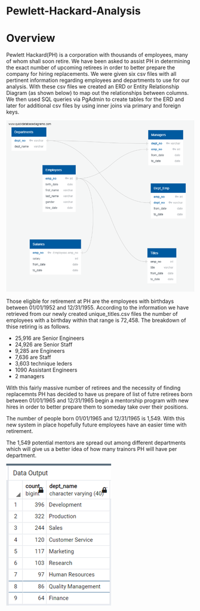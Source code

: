 # Pewlett-Hackard-Analysis

# Overview

Pewlett Hackard(PH) is a corporation with thousands of employees, many of whom shall soon retire. We have been asked to assist PH in determining the exact number of upcoming 
retirees in order to better prepare the company for hiring replacements. We were given six csv files with all pertinent information regarding employees and departments to use for our analysis.
With these csv files we created an ERD or Entity Relationship Diagram (as shown below) to map out the relationships between columns. We then used SQL queries via PgAdmin to create tables for the ERD 
and later for additional csv files by using inner joins via primary and foreign keys.

![alt text](https://github.com/quorinne/Pewlett-Hackard-Analysis/blob/main/Data/EmployeeDB.png?raw=true)

Those eligible for retirement at PH are the employees with birthdays between 01/01/1952 and 12/31/1955. According to the information we have retrieved from our newly created unique_titles.csv
files the number of employees with a birthday within that range is 72,458. 
The breakdown of thise retiring is as follows.


* 25,916 are Senior Engineers
* 24,926 are Senior Staff 
* 9,285 are Engineers 
* 7,636 are Staff 
* 3,603 technique leders 
* 1090 Assistant Engineers 
* 2 managers 

With this fairly massive number of retirees and the necessity of finding replacemnts PH has decided to have us prepare of list of futre retirees born 
between 01/01/1965 and 12/31/1965 begin a mentorship program with new hires in order to better prepare them to someday take over their positions. 

The number of people born 01/01/1965 and 12/31/1965 is 1,549. With this new system in place hopefully future employees have an easier time with retirement. 

The 1,549 potential mentors are spread out among different departments which will give us a better idea of how many trainors PH will have per department.

![alt text](https://github.com/quorinne/Pewlett-Hackard-Analysis/blob/main/Data/retiringcountdept.png?raw=true)

